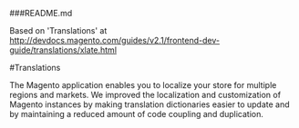 ###README.md

Based on 'Translations' at http://devdocs.magento.com/guides/v2.1/frontend-dev-guide/translations/xlate.html

#Translations

The Magento application enables you to localize your store for multiple regions and markets. We improved the localization and customization of Magento instances by making translation dictionaries easier to update and by maintaining a reduced amount of code coupling and duplication.
